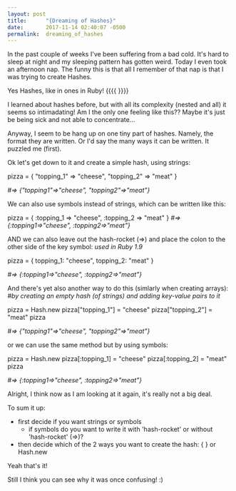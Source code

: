 ```yaml
---
layout: post
title:      "{Dreaming of Hashes}"
date:       2017-11-14 02:40:07 -0500
permalink:  dreaming_of_hashes
---
```



In the past couple of weeks I've been suffering from a bad cold. It's hard to sleep at night and my sleeping pattern has gotten weird. Today I even took an afternoon nap. The funny this is that all I remember of that nap is that I was trying to create Hashes. 

Yes Hashes, like in ones in Ruby! {{{{ }}}}

I learned about hashes before, but with all its complexity (nested and all) it seems so intimadating! Am I the only one feeling like this?? Maybe it's just be being sick and not able to concentrate...

Anyway, I seem to be hang up on one tiny part of hashes. Namely, the format they are written. Or I'd say the many ways it can be written. It puzzled me (first). 



Ok let's get down to it and create a simple hash, using strings:

pizza = {
"topping_1" => "cheese",
"topping_2" => "meat"
}

*#=> {"topping1"=>"cheese", "topping2"=>"meat"}*



We can also use symbols instead of strings, which can be written like this:

pizza = {
:topping_1 => "cheese",
:topping_2 => "meat"
}
*#=> {:topping1=>"cheese", :topping2=>"meat"}*



AND we can also leave out the hash-rocket (=>) and place the colon to the other side of the key symbol:
*used in Ruby 1.9*

pizza = {
topping_1: "cheese",
topping_2: "meat"
}

*#=> {:topping1=>"cheese", :topping2=>"meat"}*



And there's yet also another way to do this (simlarly when creating arrays):
*#by creating an empty hash (of strings) and adding key-value pairs to it*

pizza = Hash.new
pizza["topping_1"] = "cheese"
pizza["topping_2"] = "meat"
pizza

*#=> {"topping1"=>"cheese", "topping2"=>"meat"}*



or we can use the same method but by using symbols:

pizza = Hash.new
pizza[:topping_1] = "cheese"
pizza[:topping_2] = "meat"
pizza

*#=> {:topping1=>"cheese", :topping2=>"meat"}*



Alright, I think now as I am looking at it again, it's really not a big deal.

To sum it up: 
- first decide if you want strings or symbols 
  - if symbols do you want to write it with 'hash-rocket' or without 'hash-rocket' (=>)?
- then decide which of the 2 ways you want to create the hash: 
  {  } or Hash.new
	
Yeah that's it!

Still I think you can see why it was once confusing! :)


